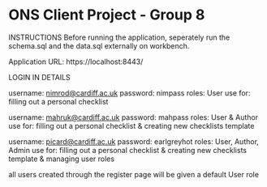 # ONS Client Project - Group 8

INSTRUCTIONS
Before running the application, seperately run the schema.sql and the data.sql externally on workbench.


Application URL: https://localhost:8443/

LOGIN IN DETAILS

username: nimrod@cardiff.ac.uk
password: nimpass
roles: User
use for: filling out a personal checklist

username: mahruk@cardiff.ac.uk
password: mahpass
roles: User & Author
use for: filling out a personal checklist & creating new checklists template

username: picard@cardiff.ac.uk
password: earlgreyhot
roles: User, Author, Admin
use for: filling out a personal checklist & creating new checklists template & managing user roles

all users created through the register page will be given a default User role
